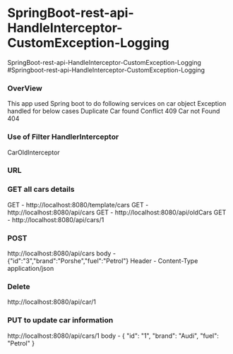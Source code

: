 # SpringBoot-rest-api-HandleInterceptor-CustomException-Logging
SpringBoot-rest-api-HandleInterceptor-CustomException-Logging
#Springboot-rest-api-HandleInterceptor-CustomException-Logging

### OverView
This app used Spring boot to do following services on car object
Exception handled for below cases
Duplicate Car found  Conflict 409
Car not Found 404

### Use of Filter HandlerInterceptor 
CarOldInterceptor

### URL
### GET all cars details
GET - http://localhost:8080/template/cars 
GET - http://localhost:8080/api/cars
GET - http://localhost:8080/api/oldCars
GET - http://localhost:8080/api/cars/1


### POST 
http://localhost:8080/api/cars
body - {"id":"3","brand":"Porshe","fuel":"Petrol"}
Header - Content-Type  application/json


### Delete
http://localhost:8080/api/car/1

### PUT to update car information
http://localhost:8080/api/cars/1
body - {
        "id": "1",
        "brand": "Audi",
        "fuel": "Petrol"
    }
